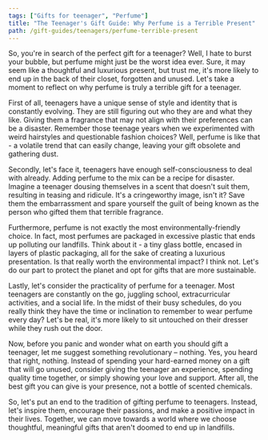 ```yaml
---
tags: ["Gifts for teenager", "Perfume"]
title: "The Teenager's Gift Guide: Why Perfume is a Terrible Present"
path: /gift-guides/teenagers/perfume-terrible-present
---
```


So, you're in search of the perfect gift for a teenager? Well, I hate to burst your bubble, but perfume might just be the worst idea ever. Sure, it may seem like a thoughtful and luxurious present, but trust me, it's more likely to end up in the back of their closet, forgotten and unused. Let's take a moment to reflect on why perfume is truly a terrible gift for a teenager.

First of all, teenagers have a unique sense of style and identity that is constantly evolving. They are still figuring out who they are and what they like. Giving them a fragrance that may not align with their preferences can be a disaster. Remember those teenage years when we experimented with weird hairstyles and questionable fashion choices? Well, perfume is like that - a volatile trend that can easily change, leaving your gift obsolete and gathering dust.

Secondly, let's face it, teenagers have enough self-consciousness to deal with already. Adding perfume to the mix can be a recipe for disaster. Imagine a teenager dousing themselves in a scent that doesn't suit them, resulting in teasing and ridicule. It's a cringeworthy image, isn't it? Save them the embarrassment and spare yourself the guilt of being known as the person who gifted them that terrible fragrance.

Furthermore, perfume is not exactly the most environmentally-friendly choice. In fact, most perfumes are packaged in excessive plastic that ends up polluting our landfills. Think about it - a tiny glass bottle, encased in layers of plastic packaging, all for the sake of creating a luxurious presentation. Is that really worth the environmental impact? I think not. Let's do our part to protect the planet and opt for gifts that are more sustainable.

Lastly, let's consider the practicality of perfume for a teenager. Most teenagers are constantly on the go, juggling school, extracurricular activities, and a social life. In the midst of their busy schedules, do you really think they have the time or inclination to remember to wear perfume every day? Let's be real, it's more likely to sit untouched on their dresser while they rush out the door.

Now, before you panic and wonder what on earth you should gift a teenager, let me suggest something revolutionary – nothing. Yes, you heard that right, nothing. Instead of spending your hard-earned money on a gift that will go unused, consider giving the teenager an experience, spending quality time together, or simply showing your love and support. After all, the best gift you can give is your presence, not a bottle of scented chemicals.

So, let's put an end to the tradition of gifting perfume to teenagers. Instead, let's inspire them, encourage their passions, and make a positive impact in their lives. Together, we can move towards a world where we choose thoughtful, meaningful gifts that aren't doomed to end up in landfills.
